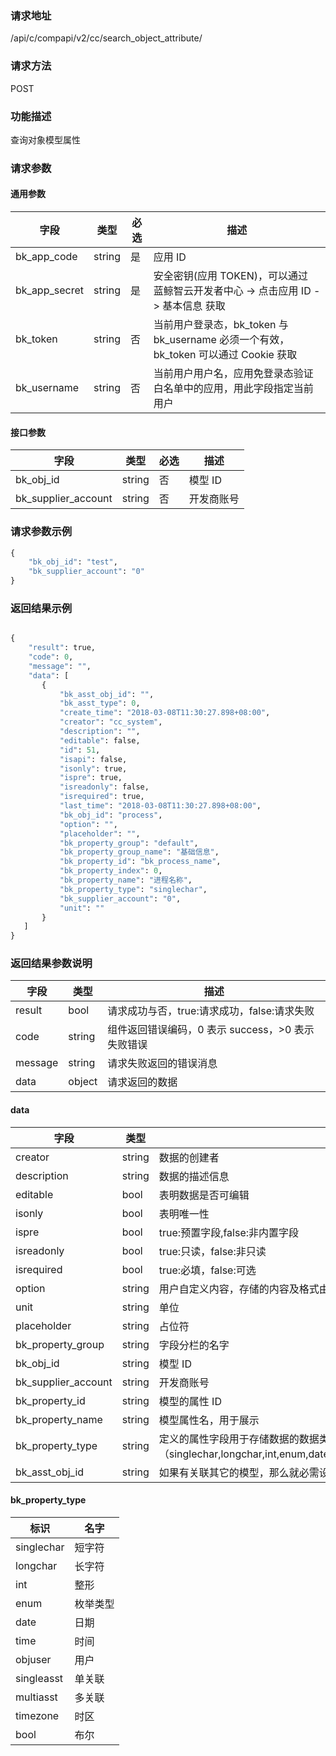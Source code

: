 
### 请求地址

/api/c/compapi/v2/cc/search_object_attribute/



### 请求方法

POST


### 功能描述

查询对象模型属性

### 请求参数


#### 通用参数

| 字段 | 类型 | 必选 |  描述 |
|-----------|------------|--------|------------|
| bk_app_code  |  string    | 是 | 应用 ID     |
| bk_app_secret|  string    | 是 | 安全密钥(应用 TOKEN)，可以通过 蓝鲸智云开发者中心 -&gt; 点击应用 ID -&gt; 基本信息 获取 |
| bk_token     |  string    | 否 | 当前用户登录态，bk_token 与 bk_username 必须一个有效，bk_token 可以通过 Cookie 获取 |
| bk_username  |  string    | 否 | 当前用户用户名，应用免登录态验证白名单中的应用，用此字段指定当前用户 |

#### 接口参数

| 字段                |  类型      | 必选   |  描述                       |
|---------------------|------------|--------|-----------------------------|
|bk_obj_id            | string     | 否     | 模型 ID                      |
|bk_supplier_account  | string     | 否     | 开发商账号                  |


### 请求参数示例

``` python
{
    "bk_obj_id": "test",
    "bk_supplier_account": "0"
}
```


### 返回结果示例

```python

{
    "result": true,
    "code": 0,
    "message": "",
    "data": [
       {
           "bk_asst_obj_id": "",
           "bk_asst_type": 0,
           "create_time": "2018-03-08T11:30:27.898+08:00",
           "creator": "cc_system",
           "description": "",
           "editable": false,
           "id": 51,
           "isapi": false,
           "isonly": true,
           "ispre": true,
           "isreadonly": false,
           "isrequired": true,
           "last_time": "2018-03-08T11:30:27.898+08:00",
           "bk_obj_id": "process",
           "option": "",
           "placeholder": "",
           "bk_property_group": "default",
           "bk_property_group_name": "基础信息",
           "bk_property_id": "bk_process_name",
           "bk_property_index": 0,
           "bk_property_name": "进程名称",
           "bk_property_type": "singlechar",
           "bk_supplier_account": "0",
           "unit": ""
       }
   ]
}
```

### 返回结果参数说明

| 字段      | 类型      | 描述      |
|-----------|-----------|-----------|
| result    | bool      | 请求成功与否，true:请求成功，false:请求失败 |
| code      | string    | 组件返回错误编码，0 表示 success，>0 表示失败错误 |
| message   | string    | 请求失败返回的错误消息 |
| data      | object    | 请求返回的数据 |

#### data

| 字段                | 类型         | 描述                                                       |
|---------------------|--------------|------------------------------------------------------------|
| creator             | string       | 数据的创建者                                               |
| description         | string       | 数据的描述信息                                             |
| editable            | bool         | 表明数据是否可编辑                                         |
| isonly              | bool         | 表明唯一性                                                 |
| ispre               | bool         | true:预置字段,false:非内置字段                             |
| isreadonly          | bool         | true:只读，false:非只读                                    |
| isrequired          | bool         | true:必填，false:可选                                      |
| option              | string       | 用户自定义内容，存储的内容及格式由调用方决定               |
| unit                | string       | 单位                                                       |
| placeholder         | string       | 占位符                                                     |
| bk_property_group   | string       | 字段分栏的名字                                             |
| bk_obj_id           | string       | 模型 ID                                                     |
| bk_supplier_account | string       | 开发商账号                                                 |
| bk_property_id      | string       | 模型的属性 ID                                               |
| bk_property_name    | string       | 模型属性名，用于展示                                       |
| bk_property_type    | string       | 定义的属性字段用于存储数据的数据类型 （singlechar,longchar,int,enum,date,time,objuser,singleasst,multiasst,timezone,bool)|
| bk_asst_obj_id      | string       | 如果有关联其它的模型，那么就必需设置此字段，否则就不需要设置|

#### bk_property_type

| 标识       | 名字     |
|------------|----------|
| singlechar | 短字符   |
| longchar   | 长字符   |
| int        | 整形     |
| enum       | 枚举类型 |
| date       | 日期     |
| time       | 时间     |
| objuser    | 用户     |
| singleasst | 单关联   |
| multiasst  | 多关联   |
| timezone   | 时区     |
| bool       | 布尔     |
